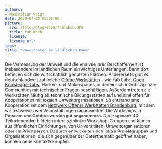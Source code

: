 ```yaml
---
authors: 
- Maximilian Voigt
date: 2020-04-08 08:00:00
picture:
  src: /files/blog/2020/fablabcb.JPG
  title: fablabcb
  license: 
  license_url: 
tags:
title: "Umweltdaten im ländlichen Raum"
---
```


Die Vermessung der Umwelt und die Analyse ihrer Beschaffenheit ist insbesondere im ländlichen Raum ein wichtiges Unterfangen. Denn dort befinden sich die wirtschaftlich genutzten Flächen. Andererseits gibt es deutschlandweit zahlreiche [Offene Werkstätten](https://www.offene-werkstaetten.org/) - wie Fab Labs, [Open Knowledge-Labs](https://codefor.de/), Hacker- und Makerspaces, in denen sich interdisziplinäre Communities mit technischen Fragen beschäftigen. Außerdem treten die Werkstätten häufig als technische Bildungsstätten auf und sind offen für Kooperationen mit lokalen Umweltorganisationen. So entstand eine Kooperation mit dem [Netzwerk Offener Werkstätten Brandenburg](https://offene-werkstaetten-brandenburg.de/), mit dem wir testweise zwei Veranstaltungen organisierten. Die Workshops in Potsdam und Cottbus wurden gut angenommen. Die insgesamt 40 Teilnehmenden bildeten interdisziplinäre Workshop-Gruppen und kamen aus öffentlichen Einrichtungen, von Universitäten, Umweltorganisationen oder als Privatperson. Dadurch entwickelten sich lokale Projektgruppen und Organisationen, die sich gegenüber der Datenthematik geöffnet haben, konnten neue Kontakte knüpfen. 
